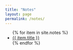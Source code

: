 ```yaml
---
title: "Notes"
layout: page
permalink: /notes/
---
```


<ul>
{% for item in site.notes %}
  <li><a href="{{ item.url | relative_url }}">{{ item.title }}</a></li>
{% endfor %}
</ul>
